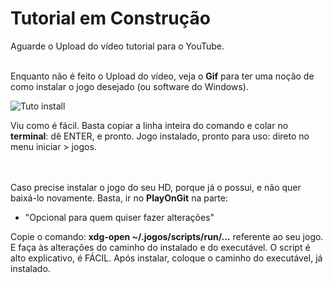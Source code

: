# Tutorial em Construção

Aguarde o Upload do vídeo tutorial para o YouTube.
<br></br>

Enquanto não é feito o Upload do vídeo, veja o **Gif** para ter uma noção de como instalar o jogo desejado (ou software do Windows).

![Tuto install](https://raw.githubusercontent.com/felipefacundes/desktop/master/wine-jogos/imagens/TuToinst.gif)

Viu como é fácil. Basta copiar a linha inteira do comando e colar no **terminal**: dê ENTER, e pronto. Jogo instalado, pronto para uso: direto no menu iniciar > jogos.

<br></br>
Caso precise instalar o jogo do seu HD, porque já o possui, e não quer baixá-lo novamente. Basta, ir no **PlayOnGit** na parte:

- "Opcional para quem quiser fazer alterações"

Copie o comando: **xdg-open ~/.jogos/scripts/run/...** referente ao seu jogo. E faça às alterações do caminho do instalado e do executável. O script é alto explicativo, é FÁCIL. Após instalar, coloque o caminho do executável, já instalado.
